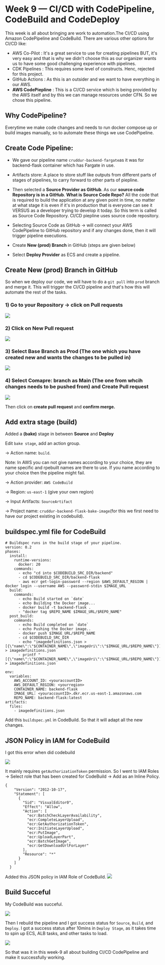 # Week 9 — CI/CD with CodePipeline, CodeBuild and CodeDeploy

This week is all about bringing are work to automation.The CI/CD using Amazon CodePipeline and CodeBuild. There are various other options for CI/CD like: 
- AWS Co-Pilot : It's a great service to use for creating pipelines BUT, it's very easy and that is why we didn't choose this as our organizer wants us to have some good challenging experience with pipelines.
- CDK Pipelines : This requires some level of constructs. Henc, rejected for this project.
- GitHub Actions : As this is an outsider and we want to have everything in our AWS.
- **AWS CodePiepline** : This is a CI/CD service which is being provided by the AWS itself and by this we can manage resources under CFN. So we chose this pipeline.

## Why CodePipeline?
Everytime we make code changes and needs to run docker compose up or build images manually, so to automate these things we use CodePipeline.

## Create Code Pipeline:
- We gave our pipeline name `cruddur-backend-fargate`as it was for backend-flask container which has Fargate in use.
- Artifacts store: A place to store stuff like outputs from different parts of stages of pipelines, to carry forward to other parts of piepline.
- Then selected a **Source Provider as GitHub**. As our **source code Repository is in a GitHub**. 
  **What is Source Code Repo?** 
  All the code that is required to build the application at any given point in time, no matter at what stage it is even if it's in production that is everyone can see it VERSUS as a developer trying to develop it today. So this term is called as Source Code Repository. CI/CD piepline uses source code repository.
  
-  Selecting Source Code as GitHub -> will connect your AWS CodePipeline to GitHub repository and if any changes done, then it will trigger pipeline executions.
-  Create **New (prod) Branch** in GitHub (steps are given below)
- Select **Deploy Provider** as ECS and create a pipeline.

## Create New (prod) Branch in GitHub
So when we deploy our code, we will have to do a `git pull` into `prod` branch and merge it. This will trigger the CI/CD pipeline and that's how this will automate the rest of the tasks.

### 1) Go to your Repository -> click on Pull requests

![](https://github.com/krunalijain/aws-bootcamp-cruddur-2023/assets/115455157/c898eb00-f0df-428e-b8b2-6eb76f018af0)


### 2) Click on New Pull request

![](https://github.com/krunalijain/aws-bootcamp-cruddur-2023/assets/115455157/b2548bb7-3dd8-4f30-a19b-0a9b35f39107)


### 3) Select Base Branch as Prod (The one which you have created new and wants the changes to be pulled in)

![](https://github.com/krunalijain/aws-bootcamp-cruddur-2023/assets/115455157/0f7cbf4d-5ea9-4338-84c1-f3e393300741)


### 4) Select Comapre: branch as Main (The one from whcih changes needs to be pushed from) and Create Pull request

![](https://github.com/krunalijain/aws-bootcamp-cruddur-2023/assets/115455157/a01ace75-11c5-4773-b213-73873f87e4d6)

Then click on **create pull request** and **confirm merge.** 

## Add extra stage (build)
Added a **(bake)** stage in between **Source** and **Deploy** 

Edit `bake stage`, add an action group.

-> Action name: `build`. 

Note: In AWS you can not give names according to your choice, they are name specific and rpebuilt names are there to use. If you name according to your choice then the pipeline might fail.

-> Action provider: `AWS CodeBuild`

-> Region: `us-east-1` (give your own region)

-> Input Artifacts: `SourceArtifact`

-> Project name: `cruddur-backend-flask-bake-image`(for this we first need to have our project existing in codebuild).


## buildspec.yml file for CodeBuild
```
# Buildspec runs in the build stage of your pipeline.
version: 0.2
phases:
  install:
    runtime-versions:
      docker: 20
    commands:
      - echo "cd into $CODEBUILD_SRC_DIR/backend"
      - cd $CODEBUILD_SRC_DIR/backend-flask
      - aws ecr get-login-password --region $AWS_DEFAULT_REGION | docker login --username AWS --password-stdin $IMAGE_URL
  build:
    commands:
      - echo Build started on `date`
      - echo Building the Docker image...          
      - docker build -t backend-flask .
      - "docker tag $REPO_NAME $IMAGE_URL/$REPO_NAME"
  post_build:
    commands:
      - echo Build completed on `date`
      - echo Pushing the Docker image..
      - docker push $IMAGE_URL/$REPO_NAME
      - cd $CODEBUILD_SRC_DIR
      - echo "imagedefinitions.json > [{\"name\":\"$CONTAINER_NAME\",\"imageUri\":\"$IMAGE_URL/$REPO_NAME\"}]" > imagedefinitions.json
      - printf "[{\"name\":\"$CONTAINER_NAME\",\"imageUri\":\"$IMAGE_URL/$REPO_NAME\"}]" > imagedefinitions.json

env:
  variables:
    AWS_ACCOUNT_ID: <youraccountID>
    AWS_DEFAULT_REGION: <yourregion>
    CONTAINER_NAME: backend-flask
    IMAGE_URL: <youraccountID>.dkr.ecr.us-east-1.amazonaws.com
    REPO_NAME: backend-flask:latest
artifacts:
  files:
    - imagedefinitions.json
```

Add this `buildspec.yml` in CodeBuild. So that it will adapt all the new changes.

## JSON Policy in IAM for CodeBuild
I got this error when did codebuild

![](https://github.com/krunalijain/aws-bootcamp-cruddur-2023/assets/115455157/05d8da33-fd6f-453c-97fc-2cf8d5a317a0)

It mainly requires `getAuthorizationToken` permission. So I went to IAM Roles -> Select role that has been created for CodeBuild -> Add as an Inline Policy.
```
{
    "Version": "2012-10-17",
    "Statement": [
      {
        "Sid": "VisualEditor0",
        "Effect": "Allow",
        "Action": [
          "ecr:BatchCheckLayerAvailability",
          "ecr:CompleteLayerUpload",
          "ecr:GetAuthorizationToken",
          "ecr:InitiateLayerUpload",
          "ecr:PutImage",
          "ecr:UploadLayerPart",
          "ecr:BatchGetImage",
          "ecr:GetDownloadUrlForLayer"
        ],
        "Resource": "*"
      }
    ]
  }
  ```
  Added this JSON policy in IAM Role of CodeBuild.
 ![](https://github.com/krunalijain/aws-bootcamp-cruddur-2023/assets/115455157/2910e720-caeb-433f-832e-ad06d2e3c72a)
 
 ## Build Succeful
 My CodeBuild was succeful.
 
 ![](https://github.com/krunalijain/aws-bootcamp-cruddur-2023/assets/115455157/6e02f005-15f0-4838-bfc5-e273a3a54dee)
 
 
Then I rebuild the pipeline and I got success status for `Source`, `Build`, and `Deploy`. I got a success status after 10mins in `Deploy Stage`, as it takes time to spin up ECS, ALB tasks, and other tasks to load.

![](https://github.com/krunalijain/aws-bootcamp-cruddur-2023/assets/115455157/f649d069-51ae-4481-b442-9e28a14573dd)

So that was it in this week-9 all about building CI/CD CodePipeline and make it successfully working. 













  
